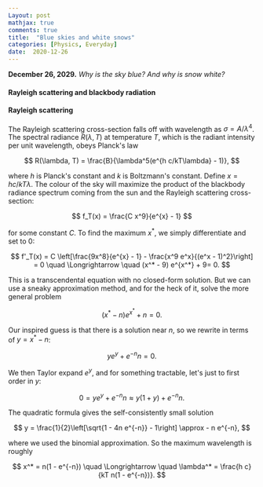 ```yaml
---
Layout: post
mathjax: true
comments: true
title:  "Blue skies and white snows"
categories: [Physics, Everyday]
date:  2020-12-26
---
```


**December 26, 2029.** *Why is the sky blue? And why is snow white?*

#### Rayleigh scattering and blackbody radiation

#### Rayleigh scattering

The Rayleigh scattering cross-section falls off with wavelength as
$\sigma = A/\lambda^4$.
The spectral radiance $R(\lambda, T)$ at temperature $T$, which is the
radiant intensity per unit wavelength, obeys Planck's law

$$
R(\lambda, T) = \frac{B}{\lambda^5(e^{h c/kT\lambda} - 1)},
$$

where $h$ is Planck's constant and $k$ is Boltzmann's constant.
Define $x = h c/kT\lambda$.
The colour of the sky will maximize the product of the blackbody
radiance spectrum coming from the sun and the Rayleigh scattering
cross-section:

$$
f_T(x) = \frac{C x^9}{e^{x} - 1}
$$

for some constant $C$.
To find the maximum $x^*$, we simply differentiate and set to $0$:

$$
f'_T(x) = C
\left[\frac{9x^8}{e^{x} - 1} - \frac{x^9 e^x}{(e^x - 1)^2}\right] = 0
\quad \Longrightarrow \quad (x^* - 9) e^{x^*} + 9= 0.
$$

This is a transcendental equation with no closed-form solution.
But we can use a sneaky approximation method, and for the heck of it,
solve the more general problem

$$
(x^* - n) e^{x^*} + n = 0.
$$

Our inspired guess is that there is a solution near $n$, so we rewrite
in terms of $y = x^* - n$:

$$
y e^y + e^{-n} n = 0.
$$

We then Taylor expand $e^y$, and for something tractable, let's just
to first order in $y$:

$$
0 = y e^y + e^{-n} n \approx y(1 + y) + e^{-n}n.
$$

The quadratic formula gives the self-consistently small solution

$$
y = \frac{1}{2}\left[\sqrt{1 - 4n e^{-n}} - 1\right] \approx - n e^{-n},
$$

where we used the binomial approximation.
So the maximum wavelength is roughly

$$
x^* = n(1 - e^{-n}) \quad \Longrightarrow \quad \lambda^* = \frac{h
c}{kT n(1 - e^{-n})}.
$$

